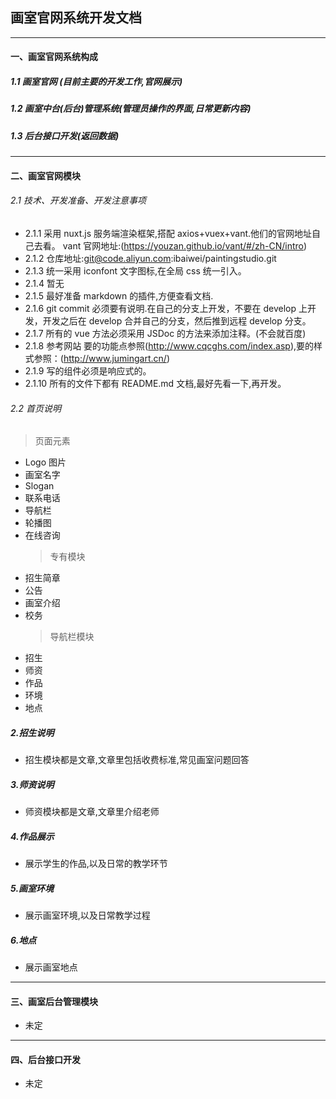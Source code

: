 ## 画室官网系统开发文档

---

#### 一、画室官网系统构成

##### 1.1 画室官网 (目前主要的开发工作,官网展示)

##### 1.2 画室中台(后台)管理系统(管理员操作的界面,日常更新内容)

##### 1.3 后台接口开发(返回数据)

---

#### 二、画室官网模块

###### 2.1 技术、开发准备、开发注意事项

- 2.1.1 采用 nuxt.js 服务端渲染框架,搭配 axios+vuex+vant.他们的官网地址自己去看。
  vant 官网地址:(https://youzan.github.io/vant/#/zh-CN/intro)
- 2.1.2 仓库地址:git@code.aliyun.com:ibaiwei/paintingstudio.git
- 2.1.3 统一采用 iconfont 文字图标,在全局 css 统一引入。
- 2.1.4 暂无
- 2.1.5 最好准备 markdown 的插件,方便查看文档.
- 2.1.6 git commit 必须要有说明.在自己的分支上开发，不要在 develop 上开发，开发之后在 develop 合并自己的分支，然后推到远程 develop 分支。
- 2.1.7 所有的 vue 方法必须采用 JSDoc 的方法来添加注释。(不会就百度)
- 2.1.8 参考网站 要的功能点参照(http://www.cqcghs.com/index.asp),要的样式参照：(http://www.jumingart.cn/)
- 2.1.9 写的组件必须是响应式的。
- 2.1.10 所有的文件下都有 README.md 文档,最好先看一下,再开发。

###### 2.2 首页说明

> 页面元素

- Logo 图片
- 画室名字
- Slogan
- 联系电话
- 导航栏
- 轮播图
- 在线咨询
  > 专有模块
- 招生简章
- 公告
- 画室介绍
- 校务
  > 导航栏模块
- 招生
- 师资
- 作品
- 环境
- 地点

##### 2.招生说明

- 招生模块都是文章,文章里包括收费标准,常见画室问题回答

##### 3.师资说明

- 师资模块都是文章,文章里介绍老师

##### 4.作品展示

- 展示学生的作品,以及日常的教学环节

##### 5.画室环境

- 展示画室环境,以及日常教学过程

##### 6.地点

- 展示画室地点

---

#### 三、画室后台管理模块

- 未定

---

#### 四、后台接口开发

- 未定

